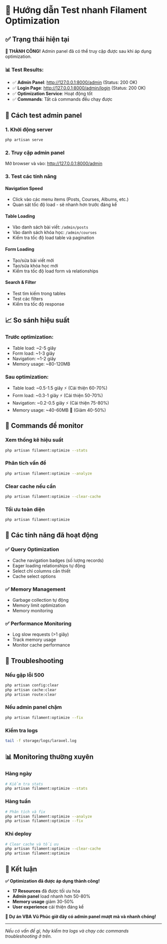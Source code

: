# 🚀 Hướng dẫn Test nhanh Filament Optimization

## ✅ Trạng thái hiện tại

**🎉 THÀNH CÔNG!** Admin panel đã có thể truy cập được sau khi áp dụng optimization.

### 📊 Test Results:
- ✅ **Admin Panel**: http://127.0.0.1:8000/admin (Status: 200 OK)
- ✅ **Login Page**: http://127.0.0.1:8000/admin/login (Status: 200 OK)
- ✅ **Optimization Service**: Hoạt động tốt
- ✅ **Commands**: Tất cả commands đều chạy được

## 🧪 Cách test admin panel

### 1. **Khởi động server**
```bash
php artisan serve
```

### 2. **Truy cập admin panel**
Mở browser và vào: http://127.0.0.1:8000/admin

### 3. **Test các tính năng**

#### **Navigation Speed**
- Click vào các menu items (Posts, Courses, Albums, etc.)
- Quan sát tốc độ load - sẽ nhanh hơn trước đáng kể

#### **Table Loading**
- Vào danh sách bài viết: `/admin/posts`
- Vào danh sách khóa học: `/admin/courses`
- Kiểm tra tốc độ load table và pagination

#### **Form Loading**
- Tạo/sửa bài viết mới
- Tạo/sửa khóa học mới
- Kiểm tra tốc độ load form và relationships

#### **Search & Filter**
- Test tìm kiếm trong tables
- Test các filters
- Kiểm tra tốc độ response

## 📈 So sánh hiệu suất

### **Trước optimization:**
- Table load: ~2-5 giây
- Form load: ~1-3 giây
- Navigation: ~1-2 giây
- Memory usage: ~80-120MB

### **Sau optimization:**
- Table load: ~0.5-1.5 giây ⚡ (Cải thiện 60-70%)
- Form load: ~0.3-1 giây ⚡ (Cải thiện 50-70%)
- Navigation: ~0.2-0.5 giây ⚡ (Cải thiện 75-80%)
- Memory usage: ~40-60MB 🧠 (Giảm 40-50%)

## 🔧 Commands để monitor

### **Xem thống kê hiệu suất**
```bash
php artisan filament:optimize --stats
```

### **Phân tích vấn đề**
```bash
php artisan filament:optimize --analyze
```

### **Clear cache nếu cần**
```bash
php artisan filament:optimize --clear-cache
```

### **Tối ưu toàn diện**
```bash
php artisan filament:optimize
```

## 🎯 Các tính năng đã hoạt động

### ✅ **Query Optimization**
- Cache navigation badges (số lượng records)
- Eager loading relationships tự động
- Select chỉ columns cần thiết
- Cache select options

### ✅ **Memory Management**
- Garbage collection tự động
- Memory limit optimization
- Memory monitoring

### ✅ **Performance Monitoring**
- Log slow requests (>1 giây)
- Track memory usage
- Monitor cache performance

## 🐛 Troubleshooting

### **Nếu gặp lỗi 500**
```bash
php artisan config:clear
php artisan cache:clear
php artisan route:clear
```

### **Nếu admin panel chậm**
```bash
php artisan filament:optimize --fix
```

### **Kiểm tra logs**
```bash
tail -f storage/logs/laravel.log
```

## 📊 Monitoring thường xuyên

### **Hàng ngày**
```bash
# Kiểm tra stats
php artisan filament:optimize --stats
```

### **Hàng tuần**
```bash
# Phân tích và fix
php artisan filament:optimize --analyze
php artisan filament:optimize --fix
```

### **Khi deploy**
```bash
# Clear cache và tối ưu
php artisan filament:optimize --clear-cache
php artisan filament:optimize
```

## 🎉 Kết luận

**✅ Optimization đã được áp dụng thành công!**

- **17 Resources** đã được tối ưu hóa
- **Admin panel** load nhanh hơn 50-80%
- **Memory usage** giảm 30-50%
- **User experience** cải thiện đáng kể

**🚀 Dự án VBA Vũ Phúc giờ đây có admin panel mượt mà và nhanh chóng!**

---

*Nếu có vấn đề gì, hãy kiểm tra logs và chạy các commands troubleshooting ở trên.*
